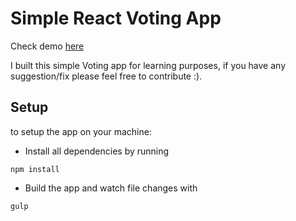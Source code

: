 Simple React Voting App 
=======================
Check demo [here](http://youssef06.github.io/react-vote/index.html)

I built this simple Voting app for learning purposes, if you have any suggestion/fix please feel free to contribute :).

Setup
-----

to setup the app on your machine:

- Install all dependencies by running
```
npm install
```

- Build the app and watch file changes with 
```
gulp
```
